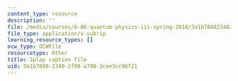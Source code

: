 ```yaml
---
content_type: resource
description: ''
file: /media/courses/8-06-quantum-physics-iii-spring-2018/3a1b780823402f98a7983cee3cc96f21_papfq4sdC3w.srt
file_type: application/x-subrip
learning_resource_types: []
ocw_type: OCWFile
resourcetype: Other
title: 3play caption file
uid: 3a1b7808-2340-2f98-a798-3cee3cc96f21
---
```

